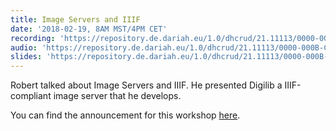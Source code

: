 ```yaml
---
title: Image Servers and IIIF
date: '2018-02-19, 8AM MST/4PM CET'
recording: 'https://repository.de.dariah.eu/1.0/dhcrud/21.11113/0000-000B-CB02-E'
audio: 'https://repository.de.dariah.eu/1.0/dhcrud/21.11113/0000-000B-CB03-D'
slides: 'https://repository.de.dariah.eu/1.0/dhcrud/21.11113/0000-000B-CB04-C'
---
```


Robert talked about Image Servers and IIIF. He presented Digilib a IIIF-compliant image server that he  develops.

You can find the announcement for this workshop [here](/2018/01/16/announcing-february-virtual-workshop/).
